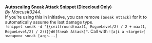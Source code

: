**Autoscaling Sneak Attack Snippet (Dicecloud Only)**  
*By Marcus#3244.*  
If you're using this in initiative, you can remove `[Sneak Attack]` for it to automatically assume the last damage type.  
`!snippet sneak -d "{{ceil(round(max(1, RogueLevel/2) / 2 + max(1, RogueLevel/2) / 2))}}d6[Sneak Attack]"`. Call with `![a|i a <target>] <weapon> sneak [args...]`